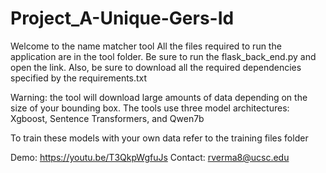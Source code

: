 # Project_A-Unique-Gers-Id
Welcome to the name matcher tool
All the files required to run the application are in the tool folder. Be sure to run the flask_back_end.py and open the link. Also, be sure to download all the required dependencies specified by the requirements.txt

Warning: the tool will download large amounts of data depending on the size of your bounding box. The tools use three model architectures: Xgboost, Sentence Transformers, and Qwen7b

To train these models with your own data refer to the training files folder

Demo: https://youtu.be/T3QkpWgfuJs
Contact: rverma8@ucsc.edu


